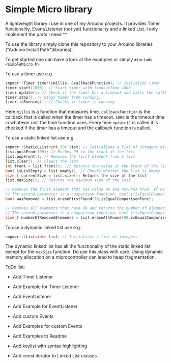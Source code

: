 # Simple Micro library

A lightweight library I use in one of my Arduino projects. It provides Timer funcionality, Event/Listener (not yet) functionality and a linked List. I only implement the parts I need ^^.

To use the library simply clone this repository to your Arduino libraries ("Arduino Install Path"\libraries).

To get started one can have a look at the examples or simply `#include <SimpleMicro.h>`

To use a timer use e.g. 
```c++
smpmcr::Timer timer(&millis, &callbackFunction); // Initialize timer
timer.start(1000); // Start timer with timeoutTime 1000
timer.update(); // Check if the timer has a timeout and calls the callbackFunction if it has a timeout
timer.stop(); // Stops timer from running.
timer.isRunning(); // Checks if timer is running
```
Here `millis` is a function that measures time. `callbackFunction` is the callback that is called when the timer has a timeout. `1000` is the timeout time in whatever unit the time function uses. Every time `update()` is called it is checked if the timer has a timeout and the callback function is called.


To use a static linked list use e.g.
```c++
smpmcr::StaticLList<int,50> list; // Initializes a list of integers with a maximum size of 50
list.pushFront(99); // Pushes 99 to the front of the list
list.popFront(); // Removes the first element from a list
list.clear(); // Clears the list
int front = list.front();  // Returns the value at the front of the list. This call is undefined, if the list is empty
bool isListEmpty = list.empty(); // Checks whether the list is empty
size_t currentSize = list.size(); Returns the size of the list
list.maxSize(); // Returns the maximum size of the lost

// Removes the first element that has value 99 and returns true. If no element is found with that value returns false
// The second parameter is a comparison function: bool (*isEqualComparisonFunc)(const T&, const T&)
bool wasRemoved = list.eraseFirstFound(99,isEqualComparisonFunc);

// Removes all elements that have 99 and returns the number of elements removed.
// The second parameter is a comparison function: bool (*isEqualComparisonFunc)(const T&, const T&)
size_t numberOfRemovedElements = list.eraseAllFound(99,isEqualComparisonFunc); 
```

To use a dynamic linked list use e.g.

```c++
smpmcr::LList<int> list; // Initializes a list of integers
```
The dynamic linked list has all the functionality of the static linked list except for the `maxSize` function. Do use this class with care. Using dynamic memory allocation on a microcontroller can lead to heap fragmentation.


ToDo list:

 - Add Timer Listener

 - Add Example for Timer Listener

 - Add EventListener

 - Add Example for EventListener

 - Add custom Events

 - Add Examples for custom Events

 - Add Examples to Readme

 - Add keylist with syntax highlighting

 - Add const iterator to Linked List classes
